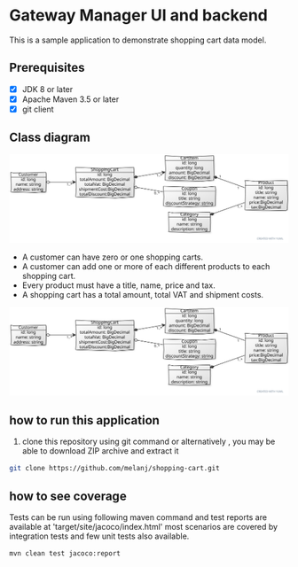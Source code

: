 # Gateway Manager UI and backend
This is a sample application to demonstrate shopping cart data model.


## Prerequisites

- [x] JDK 8 or later 
- [x] Apache Maven 3.5 or later 
- [x] git client

## Class diagram
![Alt text](./images/class_diagram.svg)

* A customer can have zero or one shopping carts.
* A customer can add one or more of each different products to each shopping cart.
* Every product must have a title, name, price and tax.
* A shopping cart has a total amount, total VAT and shipment costs.

<img src="./images/class_diagram.svg">


## how to run this application

1. clone this repository using git command or alternatively , you may be able to download ZIP archive and extract it

```bash
git clone https://github.com/melanj/shopping-cart.git
```


## how to see coverage

Tests can be run using following maven command and test reports are available at 'target/site/jacoco/index.html'
most scenarios are covered by integration tests and few unit tests also available.

```bash
mvn clean test jacoco:report
```

